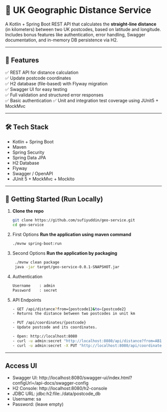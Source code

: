 # 📍 UK Geographic Distance Service

A Kotlin + Spring Boot REST API that calculates the **straight-line distance** (in kilometers) between two UK postcodes, based on latitude and longitude.  
Includes bonus features like authentication, error handling, Swagger documentation, and in-memory DB persistence via H2.

---

## 🚀 Features

✅ REST API for distance calculation  
✅ Update postcode coordinates  
✅ H2 database (file-based) with Flyway migration  
✅ Swagger UI for easy testing  
✅ Full validation and structured error responses  
✅ Basic authentication
✅ Unit and integration test coverage using JUnit5 + MockMvc

---

## 🛠 Tech Stack
- Kotlin + Spring Boot
- Maven
- Spring Security
- Spring Data JPA
- H2 Database
- Flyway
- Swagger / OpenAPI
- JUnit 5 + MockMvc + Mockito

---

## 🚀 Getting Started (Run Locally)

1. **Clone the repo**
   ```bash
   git clone https://github.com/sufiyuddin/geo-service.git
   cd geo-service

2. First Options
   **Run the application using maven command**
   ```bash
   ./mvnw spring-boot:run
   
3. Second Options
   **Run the application by packaging**
   ```bash
    ./mvnw clean package
    java -jar target/geo-service-0.0.1-SNAPSHOT.jar


4. Authentication
   ```bash
   Username    : admin
   Password    : secret

5. API Endpoints
   ```bash
   - GET /api/distance?from={postcode1}&to={postcode2}
   - Returns the distance between two postcodes in unit km

   - PUT /api/coordinates/{postcode}
   - Update postcode and its coordinates.

   - Open: http://localhost:8080
   - curl -u admin:secret "http://localhost:8080/api/distance?from=AB10%201XG&to=AB11%205QN"
   - curl -u admin:secret -X PUT "http://localhost:8080/api/coordinates/AB21%200TF" -H "Content-Type: application/json" -d "{\"latitude\":2.0,\"longitude\":1.0}"

---

## Access UI

- Swagger UI: http://localhost:8080/swagger-ui/index.html?configUrl=/api-docs/swagger-config
- H2 Console: http://localhost:8080/h2-console
- JDBC URL: jdbc:h2:file:./data/postcode_db
- Username: sa
- Password: (leave empty)